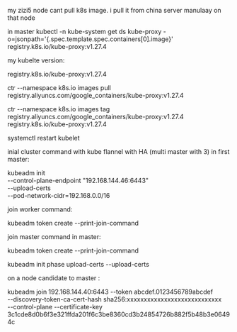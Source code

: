 

my zizi5 node cant pull k8s image. i pull it from china server manulaay on that node

in master
 kubectl -n kube-system get ds kube-proxy -o=jsonpath='{.spec.template.spec.containers[0].image}'
registry.k8s.io/kube-proxy:v1.27.4


my kubelte version:

registry.k8s.io/kube-proxy:v1.27.4

   ctr --namespace k8s.io images pull registry.aliyuncs.com/google_containers/kube-proxy:v1.27.4
   
   
   ctr --namespace k8s.io images tag registry.aliyuncs.com/google_containers/kube-proxy:v1.27.4 registry.k8s.io/kube-proxy:v1.27.4
   
   
   systemctl restart kubelet



inial cluster command with kube flannel with HA (multi master with 3) in first master:

   
   kubeadm init \
     --control-plane-endpoint "192.168.144.46:6443" \
     --upload-certs \
     --pod-network-cidr=192.168.0.0/16
   
     



join worker command:

   kubeadm token create --print-join-command


join master command in master:

   kubeadm token create --print-join-command
   
   kubeadm init phase upload-certs --upload-certs


on a node candidate to master :

   kubeadm join 192.168.144.40:6443 --token abcdef.0123456789abcdef \
       --discovery-token-ca-cert-hash sha256:xxxxxxxxxxxxxxxxxxxxxxxxxxxx \
       --control-plane --certificate-key 3c1cde8d0b6f3e321ffda201f6c3be8360cd3b24854726b882f5b48b3e06494c


    











